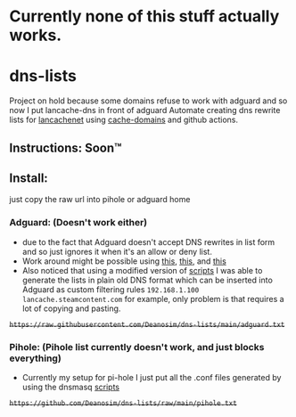 # Currently none of this stuff actually works.

# dns-lists
Project on hold because some domains refuse to work with adguard and so now I put lancache-dns in front of adguard
Automate creating dns rewrite lists for [lancachenet](https://github.com/lancachenet/) using [cache-domains](https://github.com/uklans/cache-domains) and github actions.

## Instructions: Soon™

## Install:
just copy the raw url into pihole or adguard home

### Adguard: (Doesn't work either)
- due to the fact that Adguard doesn't accept DNS rewrites in list form and so just ignores it when it's an allow or deny list.
- Work around might be possible using [this](https://github.com/AdguardTeam/AdGuardHome/issues/922), [this](https://github.com/AdguardTeam/AdGuardHome/issues/390), and [this](https://github.com/AdguardTeam/AdGuardHome/issues/4385)
- Also noticed that using a modified version of [scripts](https://github.com/uklans/cache-domains/tree/master/scripts) I was able to generate the lists in plain old DNS format which can be inserted into Adguard as custom filtering rules ```192.168.1.100 lancache.steamcontent.com``` for example, only problem is that requires a lot of copying and pasting.

~~```https://raw.githubusercontent.com/Deanosim/dns-lists/main/adguard.txt```~~
### Pihole: (Pihole list currently doesn't work, and just blocks everything)
- Currently my setup for pi-hole I just put all the .conf files generated by using the dnsmasq [scripts](https://github.com/uklans/cache-domains/tree/master/scripts)

~~```https://github.com/Deanosim/dns-lists/raw/main/pihole.txt```~~
